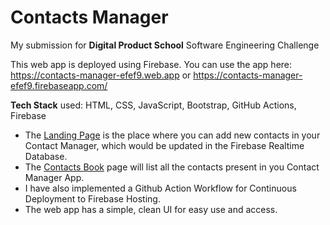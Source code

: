# Contacts Manager
My submission for **Digital Product School** Software Engineering Challenge

This web app is deployed using Firebase. You can use the app here: https://contacts-manager-efef9.web.app or https://contacts-manager-efef9.firebaseapp.com/

**Tech Stack** used: HTML, CSS, JavaScript, Bootstrap, GitHub Actions, Firebase

* The [Landing Page](https://contacts-manager-efef9.web.app/) is the place where you can add new contacts in your Contact Manager, which would be updated in the Firebase Realtime Database. 
* The [Contacts Book](https://contacts-manager-efef9.web.app/table.html) page will list all the contacts present in you Contact Manager App.
* I have also implemented a Github Action Workflow for Continuous Deployment to Firebase Hosting.
* The web app has a simple, clean UI for easy use and access.
